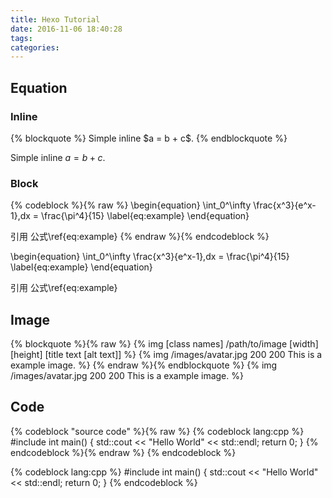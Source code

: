 ```yaml
---
title: Hexo Tutorial
date: 2016-11-06 18:40:28
tags:
categories:
---
```


## Equation

### Inline
{% blockquote %}
Simple inline \$a = b + c\$.
{% endblockquote %}

Simple inline $a = b + c$.

<!-- more -->

### Block
{% codeblock %}{% raw %}
\begin{equation}
  \int_0^\infty \frac{x^3}{e^x-1}\,dx = \frac{\pi^4}{15}
  \label{eq:example}
\end{equation}

引用 公式\ref{eq:example}
{% endraw %}{% endcodeblock %}


\begin{equation}
  \int_0^\infty \frac{x^3}{e^x-1}\,dx = \frac{\pi^4}{15}
  \label{eq:example}
\end{equation}

引用 公式\ref{eq:example}

## Image
{% blockquote %}{% raw %}
{% img [class names] /path/to/image [width] [height] [title text [alt text]] %}
{% img /images/avatar.jpg 200 200 This is a example image. %}
{% endraw %}{% endblockquote %}
{% img /images/avatar.jpg 200 200 This is a example image. %}



## Code
{% codeblock "source code" %}{% raw %}
{% codeblock lang:cpp %}
#include <iostream>
int main()
{
	std::cout << "Hello World" << std::endl;
	return 0;
}
{% endcodeblock %}{% endraw %}
{% endcodeblock %}


{% codeblock lang:cpp %}
#include <iostream>
int main()
{
	std::cout << "Hello World" << std::endl;
	return 0;
}
{% endcodeblock %}


